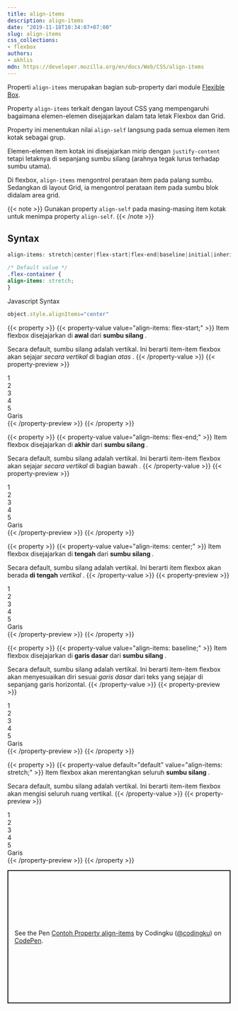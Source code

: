 ```yaml
---
title: align-items
description: align-items
date: "2019-11-18T10:34:07+07:00"
slug: align-items
css_collections:
- flexbox
authors:
- akhlis
mdn: https://developer.mozilla.org/en/docs/Web/CSS/align-items
---
```

Properti `align-items` merupakan bagian sub-property dari module [Flexible Box](/css-flexbox).

Property `align-items` terkait dengan layout CSS yang mempengaruhi bagaimana elemen-elemen disejajarkan dalam tata letak
Flexbox dan Grid.

Property ini menentukan nilai `align-self` langsung pada semua elemen item kotak sebagai grup.

Elemen-elemen item kotak ini disejajarkan mirip dengan `justify-content` tetapi letaknya di sepanjang sumbu silang
(arahnya tegak lurus terhadap sumbu utama).

Di flexbox, `align-items` mengontrol perataan item pada palang sumbu. Sedangkan di layout Grid, ia mengontrol perataan
item pada sumbu blok didalam area grid.

{{< note >}}
Gunakan property `align-self` pada masing-masing item kotak untuk menimpa property `align-self`.
{{< /note >}}

## Syntax

```css
align-items: stretch|center|flex-start|flex-end|baseline|initial|inherit;

/* Default value */
.flex-container {
align-items: stretch;
}
```

Javascript Syntax
```js
object.style.alignItems="center"
```
{{< property >}}
{{< property-value value="align-items: flex-start;" >}}
Item flexbox disejajarkan di <strong> awal </strong> dari <strong> sumbu silang </strong>.

Secara default, sumbu silang adalah vertikal. Ini berarti item-item flexbox akan sejajar <em> secara vertikal </em> di
bagian <em> atas </em>.
{{< /property-value >}}
{{< property-preview >}}
<div class="property__example relative align-items flex items-start justify-center bg-gray-200 h-200px p-0"
	id="align-items-flex-start">
	<div
		class="square text-white flex items-center justify-center text-center leading-tight rounded-sm bg-indigo-900 w-20pr h-50px m-2px">
		1</div>
	<div
		class="square text-white flex items-center justify-center text-center leading-tight rounded-sm bg-indigo-900 w-20pr h-100px m-2px">
		2</div>
	<div
		class="square text-white flex items-center justify-center text-center leading-tight rounded-sm bg-indigo-900 w-20pr h-50px m-2px">
		3</div>
	<div
		class="square text-white flex items-center justify-center text-center leading-tight rounded-sm bg-indigo-900 w-20pr h-75px m-2px">
		4</div>
	<div
		class="square text-white flex items-center justify-center text-center leading-tight rounded-sm bg-indigo-900 w-20pr h-50px m-2px">
		5</div>
	<div class="h-2px absolute top-0 right-0 left-0 bg-red-500 z-10"><span
			class="absolute -top-18px left-0 text-2xs text-white bg-red-500 py-2px px-5px">Garis</span>
	</div>
</div>
{{< /property-preview >}}
{{< /property >}}

{{< property >}}
{{< property-value value="align-items: flex-end;" >}}
Item flexbox disejajarkan di <strong> akhir </strong> dari <strong> sumbu silang </strong>.

Secara default, sumbu silang adalah vertikal. Ini berarti item-item flexbox akan sejajar <em> secara vertikal </em>di
bagian bawah <em> </em>.
{{< /property-value >}}
{{< property-preview >}}
<div class="property__example relative align-items flex items-end justify-center bg-gray-200 h-200px p-0"
	id="align-items-flex-end">
	<div
		class="square text-white flex items-center justify-center text-center leading-tight rounded-sm bg-indigo-900 w-20pr h-50px m-2px">
		1</div>
	<div
		class="square text-white flex items-center justify-center text-center leading-tight rounded-sm bg-indigo-900 w-20pr h-100px m-2px">
		2</div>
	<div
		class="square text-white flex items-center justify-center text-center leading-tight rounded-sm bg-indigo-900 w-20pr h-50px m-2px">
		3</div>
	<div
		class="square text-white flex items-center justify-center text-center leading-tight rounded-sm bg-indigo-900 w-20pr h-75px m-2px">
		4</div>
	<div
		class="square text-white flex items-center justify-center text-center leading-tight rounded-sm bg-indigo-900 w-20pr h-50px m-2px">
		5</div>
	<div class="h-2px absolute bottom-0 right-0 left-0 bg-red-500 z-10"><span
			class="absolute -bottom-18px left-0 text-2xs text-white bg-red-500 py-2px px-5px">Garis</span>
	</div>
</div>
{{< /property-preview >}}
{{< /property >}}

{{< property >}}
{{< property-value value="align-items: center;" >}}
Item flexbox disejajarkan di <strong> tengah </strong> dari <strong> sumbu silang </strong>.

Secara default, sumbu silang adalah vertikal. Ini berarti item flexbox akan berada <strong> di tengah</strong><em>
	vertikal </em>.
{{< /property-value >}}
{{< property-preview >}}
<div class="property__example relative align-items flex items-center justify-center bg-gray-200 h-200px p-0"
	id="align-items-center">
	<div
		class="square text-white flex items-center justify-center text-center leading-tight rounded-sm bg-indigo-900 w-20pr h-50px m-2px">
		1</div>
	<div
		class="square text-white flex items-center justify-center text-center leading-tight rounded-sm bg-indigo-900 w-20pr h-100px m-2px">
		2</div>
	<div
		class="square text-white flex items-center justify-center text-center leading-tight rounded-sm bg-indigo-900 w-20pr h-50px m-2px">
		3</div>
	<div
		class="square text-white flex items-center justify-center text-center leading-tight rounded-sm bg-indigo-900 w-20pr h-75px m-2px">
		4</div>
	<div
		class="square text-white flex items-center justify-center text-center leading-tight rounded-sm bg-indigo-900 w-20pr h-50px m-2px">
		5</div>
	<div class="h-2px absolute top-50pr right-0 left-0 bg-red-500 z-10"><span
			class="absolute top-50pr left-0 text-2xs text-white bg-red-500 py-2px px-5px">Garis</span></div>
</div>
{{< /property-preview >}}
{{< /property >}}

{{< property >}}
{{< property-value value="align-items: baseline;" >}}
Item flexbox disejajarkan di <strong> garis dasar </strong> dari <strong> sumbu silang </strong>.

Secara default, sumbu silang adalah vertikal. Ini berarti item-item flexbox akan menyesuaikan diri sesuai<em> garis
	dasar </em> dari teks <em> </em> yang sejajar di sepanjang garis horizontal.
{{< /property-value >}}
{{< property-preview >}}
<div class="property__example relative align-items flex items-baseline justify-center bg-gray-200 h-200px p-0"
	id="align-items-baseline">
	<div
		class="square text-white flex items-center justify-center text-center leading-tight rounded-sm bg-indigo-900 w-20pr h-50px m-2px">
		1</div>
	<div
		class="square text-white flex items-center justify-center text-center leading-tight rounded-sm bg-indigo-900 w-20pr h-100px m-2px">
		2</div>
	<div
		class="square text-white flex items-center justify-center text-center leading-tight rounded-sm bg-indigo-900 w-20pr h-50px m-2px">
		3</div>
	<div
		class="square text-white flex items-center justify-center text-center leading-tight rounded-sm bg-indigo-900 w-20pr h-75px m-2px">
		4</div>
	<div
		class="square text-white flex items-center justify-center text-center leading-tight rounded-sm bg-indigo-900 w-20pr h-50px m-2px">
		5</div>
	<div class="h-2px absolute top-55px right-0 left-0 bg-red-500 z-10"><span
			class="absolute top-50pr left-0 text-2xs text-white bg-red-500 py-2px px-5px">Garis</span></div>
</div>
{{< /property-preview >}}
{{< /property >}}

{{< property >}}
{{< property-value default="default" value="align-items: stretch;" >}}
Item flexbox akan merentangkan seluruh <strong> sumbu silang </strong>.

Secara default, sumbu silang adalah vertikal. Ini berarti item-item flexbox akan mengisi seluruh ruang vertikal.
{{< /property-value >}}
{{< property-preview >}}
<div class="property__example relative align-items flex items-stretch justify-center bg-gray-200 h-200px p-0"
	id="align-items-stretch">
	<div
		class="square text-white flex items-center justify-center text-center leading-tight rounded-sm bg-indigo-900 w-20pr h-auto m-2px">
		1</div>
	<div
		class="square text-white flex items-center justify-center text-center leading-tight rounded-sm bg-indigo-900 w-20pr h-auto m-2px">
		2</div>
	<div
		class="square text-white flex items-center justify-center text-center leading-tight rounded-sm bg-indigo-900 w-20pr h-auto m-2px">
		3</div>
	<div
		class="square text-white flex items-center justify-center text-center leading-tight rounded-sm bg-indigo-900 w-20pr h-auto m-2px">
		4</div>
	<div
		class="square text-white flex items-center justify-center text-center leading-tight rounded-sm bg-indigo-900 w-20pr h-auto m-2px">
		5</div>
	<div class="h-2px absolute top-0 right-0 left-0 bg-red-500 z-10"><span
			class="absolute top-0 left-0 text-2xs text-white bg-red-500 py-2px px-5px">Garis</span></div>
</div>
{{< /property-preview >}}
{{< /property >}}

<p class="codepen" data-height="300" data-theme-id="37132" data-default-tab="result" data-user="codingku"
	data-slug-hash="BayNXvo"
	style="height: 300px; box-sizing: border-box; display: flex; align-items: center; justify-content: center; border: 2px solid; margin: 1em 0; padding: 1em;"
	data-pen-title="Contoh Property align-items">
	<span>See the Pen <a href="https://codepen.io/codingku/pen/BayNXvo">
			Contoh Property align-items</a> by Codingku (<a href="https://codepen.io/codingku">@codingku</a>)
		on <a href="https://codepen.io">CodePen</a>.</span>
</p>
<script async src="https://static.codepen.io/assets/embed/ei.js"></script>